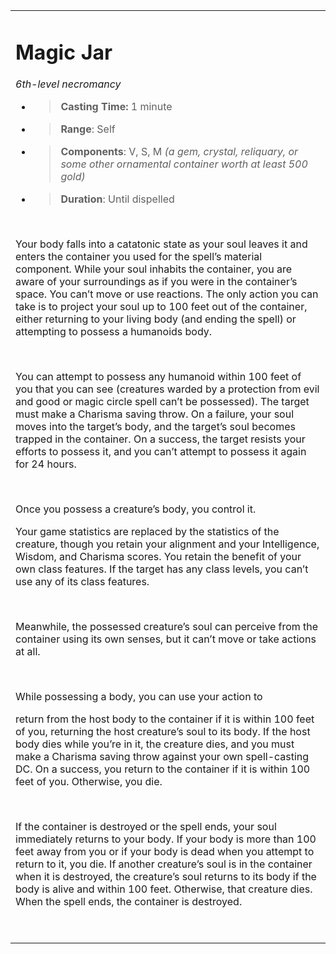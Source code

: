 <table><tbody><tr class="odd"><td><h1 id="magic-jar"><strong>Magic Jar</strong></h1><p><em>6th-level necromancy</em></p><ul><li><blockquote><p><strong>Casting Time:</strong> 1 minute</p></blockquote></li><li><blockquote><p><strong>Range</strong>: Self</p></blockquote></li><li><blockquote><p><strong>Components</strong>: V, S, M <em>(a gem, crystal, reliquary, or some other ornamental container worth at least 500 gold)</em></p></blockquote></li><li><blockquote><p><strong>Duration</strong>: Until dispelled</p></blockquote></li></ul><p> </p><p>Your body falls into a catatonic state as your soul leaves it and enters the container you used for the spell’s material component. While your soul inhabits the container, you are aware of your surroundings as if you were in the container’s space. You can’t move or use reactions. The only action you can take is to project your soul up to 100 feet out of the container, either returning to your living body (and ending the spell) or attempting to possess a humanoids body.</p><p> </p><p>You can attempt to possess any humanoid within 100 feet of you that you can see (creatures warded by a protection from evil and good or magic circle spell can’t be possessed). The target must make a Charisma saving throw. On a failure, your soul moves into the target’s body, and the target’s soul becomes trapped in the container. On a success, the target resists your efforts to possess it, and you can’t attempt to possess it again for 24 hours.</p><p> </p><p>Once you possess a creature’s body, you control it.</p><p>Your game statistics are replaced by the statistics of the creature, though you retain your alignment and your Intelligence, Wisdom, and Charisma scores. You retain the benefit of your own class features. If the target has any class levels, you can’t use any of its class features.</p><p> </p><p>Meanwhile, the possessed creature’s soul can perceive from the container using its own senses, but it can’t move or take actions at all.</p><p> </p><p>While possessing a body, you can use your action to</p><p>return from the host body to the container if it is within 100 feet of you, returning the host creature’s soul to its body. If the host body dies while you’re in it, the creature dies, and you must make a Charisma saving throw against your own spell-casting DC. On a success, you return to the container if it is within 100 feet of you. Otherwise, you die.</p><p> </p><p>If the container is destroyed or the spell ends, your soul immediately returns to your body. If your body is more than 100 feet away from you or if your body is dead when you attempt to return to it, you die. If another creature’s soul is in the container when it is destroyed, the creature’s soul returns to its body if the body is alive and within 100 feet. Otherwise, that creature dies. When the spell ends, the container is destroyed.</p><p> </p></td></tr></tbody></table>

